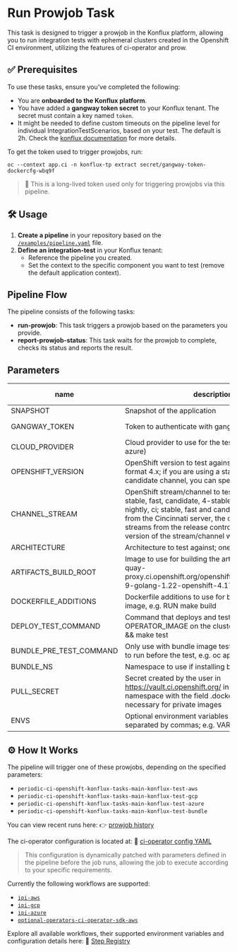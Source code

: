 # Run Prowjob Task
This task is designed to trigger a prowjob in the Konflux platform, allowing you to run integration tests with ephemeral clusters created in the Openshift CI environment, utilizing the features of ci-operator and prow.

## ✅ Prerequisites
To use these tasks, ensure you’ve completed the following:
- You are **onboarded to the Konflux platform**.
- You have added a **gangway token secret** to your Konflux tenant. The secret must contain a key named `token`.
- It might be needed to define custom timeouts on the pipeline level for individual IntegrationTestScenarios, based on your test. The default is 2h. Check the [konflux documentation](https://konflux-ci.dev/docs/testing/integration/editing/) for more details.

To get the token used to trigger prowjobs, run:
```
oc --context app.ci -n konflux-tp extract secret/gangway-token-dockercfg-wbq9f
```
> 🔑 This is a long-lived token used only for triggering prowjobs via this pipeline.


## 🛠️ Usage
1. **Create a pipeline** in your repository based on the [`/examples/pipeline.yaml`](/examples/run-prowjob/pipeline.yaml) file.
2. **Define an integration-test** in your Konflux tenant:
    - Reference the pipeline you created.
    - Set the context to the specific component you want to test (remove the default application context).


## Pipeline Flow
The pipeline consists of the following tasks:
- **run-prowjob**: This task triggers a prowjob based on the parameters you provide.
- **report-prowjob-status**: This task waits for the prowjob to complete, checks its status and reports the result.

## Parameters
| name | description | default value | required |
|------|-------------|----------------|----------|
| SNAPSHOT | Snapshot of the application |  | true |
| GANGWAY_TOKEN | Token to authenticate with gangway | gangway-token | false |
| CLOUD_PROVIDER | Cloud provider to use for the test (one of aws, gcp, azure) | aws | false |
| OPENSHIFT_VERSION | OpenShift version to test against; must be in the format 4.x; if you are using a stable, fast or candidate channel, you can specify 4.x.y | 4.18 | false |
| CHANNEL_STREAM | OpenShift stream/channel to test against; one of stable, fast, candidate, 4-stable, nightly, konflux-nightly, ci; stable, fast and candidate are channels from the Cincinnati server, the other ones are streams from the release controller; always the latest version of the stream/channel will be used | stable | false |
| ARCHITECTURE | Architecture to test against; one of amd64, arm64 | amd64 | false |
| ARTIFACTS_BUILD_ROOT | Image to use for building the artifacts image, e.g. quay-proxy.ci.openshift.org/openshift/ci:ocp_builder_rhel-9-golang-1.22-openshift-4.17 |  | true |
| DOCKERFILE_ADDITIONS | Dockerfile additions to use for building the artifacts image, e.g. RUN make build |  | true |
| DEPLOY_TEST_COMMAND | Command that deploys and tests the OPERATOR_IMAGE on the cluster, e.g. make deploy && make test |  | true |
| BUNDLE_PRE_TEST_COMMAND | Only use with bundle image test! Pre-test command to run before the test, e.g. oc apply ... |  | false |
| BUNDLE_NS | Namespace to use if installing bundle image |  | false |
| PULL_SECRET | Secret created by the user in https://vault.ci.openshift.org/ in the test-credential namespace with the field .dockerconfigjson; necessary for private images |  | false |
| ENVS | Optional environment variables to inject into the test; separated by commas; e.g. VAR1=val1,VAR2=val2 |  | false |



## ⚙️ How It Works
The pipeline will trigger one of these prowjobs, depending on the specified parameters:
  - `periodic-ci-openshift-konflux-tasks-main-konflux-test-aws`
  - `periodic-ci-openshift-konflux-tasks-main-konflux-test-gcp`
  - `periodic-ci-openshift-konflux-tasks-main-konflux-test-azure`
  - `periodic-ci-openshift-konflux-tasks-main-konflux-test-bundle`

You can view recent runs here: 👉 [prowjob history](https://prow.ci.openshift.org/?job=periodic-ci-openshift-konflux-tasks-*)

The ci-operator configuration is located at: 📄 [ci-operator config YAML](https://github.com/openshift/release/blob/master/ci-operator/config/openshift/konflux-tasks/openshift-konflux-tasks-main.yaml)
> This configuration is dynamically patched with parameters defined in the pipeline before the job runs, allowing the job to execute according to your specific requirements.

Currently the following workflows are supported:
- [`ipi-aws`](https://steps.ci.openshift.org/workflow/ipi-aws)
- [`ipi-gcp`](https://steps.ci.openshift.org/workflow/ipi-gcp)
- [`ipi-azure`](https://steps.ci.openshift.org/workflow/ipi-azure)
- [`optional-operators-ci-operator-sdk-aws`](https://steps.ci.openshift.org/workflow/optional-operators-ci-operator-sdk-aws)


Explore all available workflows, their supported environment variables and  configuration details here: 🔗 [Step Registry](https://steps.ci.openshift.org)
